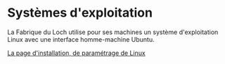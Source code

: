 # Systèmes d'exploitation

La Fabrique du Loch utilise pour ses machines un système d'exploitation Linux avec une interface homme-machine Ubuntu.

[La page d'installation, de paramétrage de Linux](linux)
